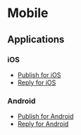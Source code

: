 # Mobile

## Applications

### iOS

- [Publish for iOS](https://itunes.apple.com/us/app/buffer-social-media-manager/id490474324)
- [Reply for iOS](https://itunes.apple.com/us/app/buffer-reply/id1327777195)

### Android

- [Publish for Android](https://play.google.com/store/apps/details?id=org.buffer.android)
- [Reply for Android](https://play.google.com/store/apps/details?id=org.buffer.reply.android)


